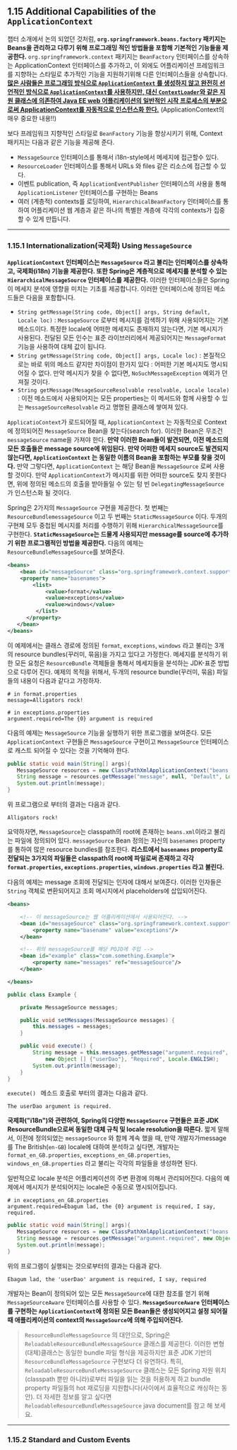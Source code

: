 ## 1.15 Additional Capabilities of the `ApplicationContext`

챕터 소개에서 논의 되었던 것처럼, **`org.springframework.beans.factory` 패키지는 Beans을 관리하고 다루기 위해 프로그래밍 적인 방법들을 포함해 기본적인 기능들을 제공한다.** `org.springframework.context` 패키지는  `BeanFactory` 인터페이스를 상속하는 ApplicationContext 인터페이스를 추가하고, 이 외에도 어플리케이션 프레임워크를 지향하는 스타일로
추가적인 기능을 지원하기위해 다른 인터페이스들을 상속합니다. <u>**많은 사람들은 프로그래밍 방식으로 `ApplicationContext` 를 생성하지 않고 완전히 선언적인 방식으로 `ApplicationContext`를 사용하지만, 대신 `ContextLoader`와 같은 지원 클래스에 의존하여  Java EE web 어플리케이션의 일반적인 시작 프로세스의 부분으로써 ApplicationContext를 자동적으로 인스턴스화 한다.**</u> (ApplicationContext의 매우 중요한 내용!!)

보다 프레임워크 지향적인 스타일로 `BeanFactory` 기능을 향상시키기 위해, Context 패키지는 다음과 같은 기능을 제공해 준다.

- `MessageSource` 인터페이스를 통해서 i18n-style에서 메세지에 접근할수 있다.
- `ResourceLoader` 인터페이스를 통해서 URLs 와 files 같은 리소스에 접근할 수 있다.
- 이벤트 publication, 즉 `ApplicationEventPublisher` 인터페이스의 사용을 통해 `ApplicationListener` 인터페이스를 구현하는 Beans
- 여러 (계층적) contexts를 로딩하여, `HierarchicalBeanFactory` 인터페이스를 통하여 어플리케이션 웹 계층과 같은 하나의 특별한 계층에 각각의 contexts가 집중할 수 있게 만듭니다.

---

### 1.15.1 Internationalization(국제화) Using `MessageSource`

**`ApplicationContext` 인터페이스는 `MessageSource` 라고 불리는 인터페이스를 상속하고, 국제화(i18n) 기능을 제공한다. 또한 Spring은 계층적으로 메세지를 분석할 수 있는 `HierarchicalMessageSource` 인터페이스를 제공한다.** 이러한 인터페이스들은 Spring이 메세지 분석에 영향을 미치는 기초를 제공합니다. 이러한 인터페이스에 정의된 메소드들은 다음을 포함합니다.

- `String getMessage(String code, Object[] args, String default, Locale loc)` : `MessageSource` 로부터 메시지를 검색하기 위해 사용되어지는 기본 메소드이다. 특정한 locale에 어떠한 메세지도 존재하지 않는다면, 기본 메시지가 사용된다. 전달된 모든 인수는 표준 라이브러리에서 제공되어지는 `MessageFormat` 기능을 사용하여 대체 값이 됩니다.
- `String getMessage(String code, Object[] args, Locale loc)` : 본질적으로는 바로 위의 메소드 같지만 차이점이 한가지 있다 : 어떠한 기본 메시지도 명시되어질 수 없다. 만약 메시지가 찾을 수 없다면, `NoSuchMessageException` 예외가 던져질 것이다.
- `String getMessage(MesageSourceResolvable resolvable, Locale locale)` : 이전 메소드에서 사용되어지는 모든 properties는 이 메서드와 함께 사용할 수 있는 `MessageSourceResolvable` 라고 명명된 클래스에 쌓여져 있다.

`ApplicatioContext`가 로드되어질 때, `ApplicationContext` 는 자동적으로 Context에 정의되어진 `MessageSource` Bean을 찾는다(search for). 이러한 Bean은 무조건 `messageSource` name을 가져야 한다. **만약 이러한 Bean들이 발견되면, 이전 메소드의 모든 호출들은 message source에 위임된다.** **만약 어떠한 메세지 source도 발견되지 않는다면, `ApplicationContext` 는 동일한 이름의 Bean을 포함하는 부모를 찾을 것이다.** 만약 그렇다면, `ApplicationContext` 는 해당 Bean을 `MessageSource` 로써 사용할 것이다. 만약 `ApplicationContext`가 메시지를 위한 어떠한 source도 찾지 못한다면, 위에 정의된 메소드의 호출을 받아들일 수 있는 텅 빈 `DelegatingMessageSource`가 인스턴스화 될 것이다.

Spring은 2가지의 `MessageSource` 구현을 제공한다. 첫 번째는 `ResourceBundlemessageSource` 이고 두 번째는 `StaticMessageSource` 이다. 두개의 구현체 모두 중첩된 메시지를 처리를 수행하기 위해 `HierarchicalMessageSource`를 구현한다. **`StaticMessageSource`는 드물게 사용되지만 message를 source에 추가하기 위한 프로그램적인 방법을 제공한다.** 다음의 예제는 `ResourceBundleMessageSource`를 보여준다.

```xml
<beans>
	<bean id="messageSource" class="org.springframework.context.support.ResourceBundleMessageSource">
   	<property name="basenames">
      	<list>
         	<value>format</value>
            <value>exceptions</value>
            <value>windows</value>
         </list>
      </property>
   </bean>
</beans>
```

이 예제에서는 클래스 경로에 정의된 `format`, `exceptions`, `windows` 라고 불리는 3개의 resource bundles(꾸러미, 묶음)을 가지고 있다고 가정한다. 메세지를 분석하기 위한 모든 요청은 `ResourceBundle` 객체들을 통해서 메세지들을 분석하는 JDK-표준 방법으로 다루어 진다. 예제의 목적을 위해서, 두개의 resource bundle(꾸러미, 묶음) 파일들의 내용이 다음과 같다고 가정하자.

```
# in format.properties
message=Alligators rock!
```

```
# in exceptions.properties
argument.required=The {0} argument is required
```

다음의 예제는 `MessageSource` 기능을 실행하기 위한 프로그램을 보여준다. 모든 `ApplicationContext` 구현들은 `MessageSource` 구현이고 `MessageSource` 인터페이스로 캐스트 되어질 수 있다는 것을 기억해야 한다.

```java
public static void main(String[] args){
   MessageSource resources = new ClassPathXmlApplicationContext("beans.xml");
   String message = resources.getMessage("message", null, "Default", Locale.ENGLISH);
   System.out.println(message);
}
```

위 프로그램으로 부터의 결과는 다음과 같다.

```
Alligators rock!
```

요약하자면, `MessageSource`는 classpath의 root에 존재하는 `beans.xml`이라고 불리는 파일에 정의되어 있다. `messageSource` Bean 정의는 자신의 `basenames` property를 통하여 많은 resource bundles를 참조한다. **리스트에서 `basenames` property로 전달되는 3가지의 파일들은 classpath의 root에 파일로써 존재하고 각각 `format.properties`, `exceptions.properties`, `windows.properties` 라고 불린다.**

다음의 예제는 message 조회에 전달되는 인자에 대해서 보여준다. 이러한 인자들은 `String` 객체로 변환되어지고 조회 메시지에서 placeholders에 삽입되어진다.

```xml &lt;beans&gt;    &lt;!-- this MessageSource is being used in a web application --&gt;    &lt;bean id=&quot;messageSource&quot; class=&quot;org.springframework.context.support.ResourceBundleMessageSource&quot;&gt;        &lt;property name=&quot;basename&quot; value=&quot;exceptions&quot;/&gt;    &lt;/bean&gt;    &lt;!-- lets inject the above MessageSource into this POJO --&gt;    &lt;bean id=&quot;example&quot; class=&quot;com.something.Example&quot;&gt;        &lt;property name=&quot;messages&quot; ref=&quot;messageSource&quot;/&gt;    &lt;/bean&gt;&lt;/beans&gt;
<beans>

    <!-- 이 messageSource는 웹 어플리케이션에서 사용되어진다. -->
    <bean id="messageSource" class="org.springframework.context.support.ResourceBundleMessageSource">
        <property name="basename" value="exceptions"/>
    </bean>

    <!-- 위의 messageSource를 해당 POJO에 주입 -->
    <bean id="example" class="com.something.Example">
        <property name="messages" ref="messageSource"/>
    </bean>

</beans>

```

```java
public class Example {

    private MessageSource messages;

    public void setMessages(MessageSource messages) {
        this.messages = messages;
    }

    public void execute() {
        String message = this.messages.getMessage("argument.required",
            new Object [] {"userDao"}, "Required", Locale.ENGLISH);
        System.out.println(message);
    }
}
```

`execute() ` 메소드 호출로 부터의 결과는 다음과 같다.

```
The userDao argument is required.
```

**국제화("i18n")와 관련하여, Spring의 다양한 `MessageSource` 구현들은 표준 JDK ResourceBundle으로써 동일한 대체 규칙 및 locale resolution을 따른다.** 짧게 말해서, 이전에 정의되었는 `messageSource` 와 함께 계속 했을 때, 만약 개발자가message를 The British(`en-GB`) locale에 대하여 분석하고 싶다면, 개발자는 `format_en_GB.properties`, `exceptions_en_GB.properties`, `windows_en_GB.properties` 라고 불리는 각각의 파일들을 생성하면 된다.

일반적으로 locale 분석은 어플리케이션의 주변 환경에 의해서 관리되어진다. 다음의 예제에서 메시지가 분석되어지는 locale은 수동으로 명시되어집니다.

```
# in exceptions_en_GB.properties
argument.required=Ebagum lad, the {0} argument is required, I say, required.
```

```java
public static void main(String[] args){
   MessageSource resources = new ClassPathXmlApplicationContext("beans.xml");
   String message = resources.getMessage("argument.required", new Object [] {"userDao"}, "Required" Locale.UK);
   System.out.println(message);
}
```

위의 프로그램이 실행되는 것으로부터의 결과는 다음과 같다.

```
Ebagum lad, the 'userDao' argument is required, I say, required
```

개발자는 Bean이 정의되어 있는 모든 `MessageSource`에 대한 참조를 얻기 위해 `MessageSourceAware` 인터페이스를 사용할 수 있다. **`MessageSourceAware` 인터페이스를 구현하는 `ApplicationContext`에 정의된 모든 Bean들은 생성되어지고 설정 되어질 때 애플리케이션의 context의 `MessageSource`에 의해 주입되어진다.**

> `ResourceBundleMessageSource` 의 대안으로, Spring은 `ReloadableResourceBundleMessageSource` 클래스를 제공한다. 이러한 변형(대체)클래스는 동일한 bundle 파일 형식을 제공하지만 표준 JDK 기반의 `ResourceBundleMessageSource` 구현보다 더 유연하다. 특히, `ReloadableResourceBundleMessageSource` 클래스는 모든 Spring 자원 위치(classpath 뿐만 아니라)로부터 파일을 읽는 것을 허용하게 하고 bundle property 파일들의 hot 재로딩을 지원합니다(사이에서 효율적으로 캐싱하는 동안). 더 자세한 정보를 알고 싶다면 `ReloadableResourceBundleMessageSource` java document를 참고 해 보세요. 

---

### 1.15.2 Standard and Custom Events









